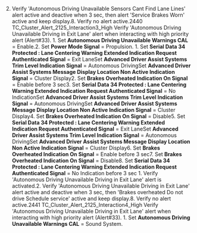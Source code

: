 2. Verify 'Autonomous Driving Unavailable Sensors Cant Find Lane Lines' alert active and deactive when 3 sec, then alert 'Service Brakes Worn' active and keep display.8. Verify no alert active.2440 TC_Cluster_Alert_2125_Interaction3_High Verify 'Autonomous Driving Unavailable Driving in Exit Lane' alert when interacting with high priority alert (Alert#33). 1. Set **Autonomous Driving Unavailable Warnings CAL** = Enable.2. Set **Power Mode Signal** = Propulsion. 1. Set **Serial Data 34 Protected : Lane Centering Warning Extended Indication Request Authenticated Signal** = Exit LaneSet **Advanced Driver Assist Systems Trim Level Indication Signal** = Autonomous DrivingSet **Advanced Driver Assist Systems Message Display Location Non Active Indication Signal** = Cluster Display2. Set **Brakes Overheated Indication On Signal** = Enable before 3 sec3. Set **Serial Data 34 Protected : Lane Centering Warning Extended Indication Request Authenticated Signal** = No IndicationSet **Advanced Driver Assist Systems Trim Level Indication Signal** = Autonomous DrivingSet **Advanced Driver Assist Systems Message Display Location Non Active Indication Signal** = Cluster Display4. Set **Brakes Overheated Indication On Signal** = Disable5. Set **Serial Data 34 Protected : Lane Centering Warning Extended Indication Request Authenticated Signal** = Exit LaneSet **Advanced Driver Assist Systems Trim Level Indication Signal** = Autonomous DrivingSet **Advanced Driver Assist Systems Message Display Location Non Active Indication Signal** = Cluster Display6. Set **Brakes Overheated Indication On Signal** = Enable before 3 sec7. Set **Brakes Overheated Indication On Signal** = Disable8. Set **Serial Data 34 Protected : Lane Centering Warning Extended Indication Request Authenticated Signal** = No Indication before 3 sec 1. Verify 'Autonomous Driving Unavailable Driving in Exit Lane' alert is activated.2. Verify 'Autonomous Driving Unavailable Driving in Exit Lane' alert active and deactive when 3 sec, then 'Brakes overheated Do not drive Schedule service' active and keep display.8. Verify no alert active.2441 TC_Cluster_Alert_2125_Interaction4_High Verify 'Autonomous Driving Unavailable Driving in Exit Lane' alert when interacting with high priority alert (Alert#33). 1. Set **Autonomous Driving Unavailable Warnings CAL** = Sound System.